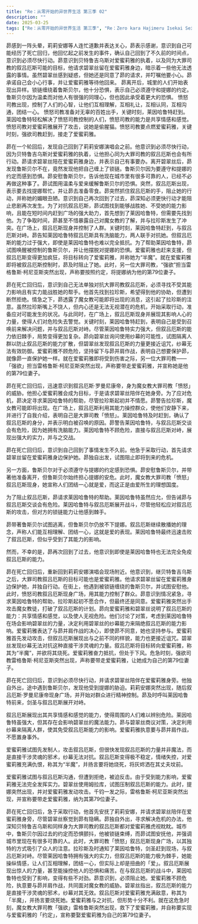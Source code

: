 ```yaml
---
title: "Re：从零开始的异世界生活 第三季 02"
description: ""
date: 2025-03-25
tags: ["Re：从零开始的异世界生活 第三季", "Re：Zero kara Hajimeru Isekai Seikatsu 3rd Season", "202410"]
---
```


昴感到一阵头晕，莉莉安娜等人连忙道歉并表达关心，昴表示感谢，意识到自己可能经历了死亡回归，他回忆起之前发生的事件，确认自己回到了不久前的时间点，意识到必须尽快行动。昴意识到贝特鲁吉乌斯对爱蜜莉雅的执着，以及同为大罪司教的叙吕厄斯可能的目标，他请求碧翠丝留在爱蜜莉雅身边，暗示着一些他无法透露的事情。虽然碧翠丝感到疑惑，但她还是同意了昴的请求，并叮嘱他要小心。昴承诺自己会小心行事，并让爱蜜莉雅等待他回来。 昴离开后，城里的人们开始表现出异样。锁链缠绕着鲁斯贝尔，他十分恐惧，表示自己必须遵守和提娜的约定。鲁斯贝尔因为温柔而对他人有很强的同理心，但也因此承受着更大的恐惧。 愤怒司教出现，控制了人们的心智，让他们互相理解，互相礼让，互相认同，互相沟通，团结一心。 愤怒司教准备对无辜的百姓出手，关键时刻，莱因哈鲁特赶到。 莱因哈鲁特轻松解决了愤怒司教控制的人们，愤怒司教的能力是共享情感和感觉。 愤怒司教对爱蜜莉雅展开了攻击，说她是偷腥猫。愤怒司教要点燃爱蜜莉雅，关键时刻，强欲司教赶到，接走了爱蜜莉雅。

昴在一个轮回后，发现自己回到了莉莉安娜演唱会之前。他意识到必须尽快行动，因为贝特鲁吉乌斯对爱蜜莉雅的执着，让他担心同为大罪司教的叙吕厄斯也会有所行动。昴请求碧翠丝陪在爱蜜莉雅身边，并表示自己有事要办。离开碧翠丝后，昴发现鲁斯贝尔不在，竟然发现他把自己缠上了锁链。鲁斯贝尔因为要遵守和提娜的约定而感到恐惧。昴安慰鲁斯贝尔，告诉他现在城市里有很多可靠的人，已经不必再做这种事了。昴试图用温柔与爱来缓解鲁斯贝尔的恐惧。突然，叙吕厄斯出现，表示要去找提娜帮忙，并让昴去准备零食。昴突然抓住叙吕厄斯的手，阻止她的行动，并称她的媚眼丑陋。意识到自己再次回到了过去，昴深知必须更快行动才能阻止悲剧再次发生。为了对抗叙吕厄斯，昴试图找到能够战胜她、不受她的能力影响，且能在短时间内赶到广场的强大助力，首先想到了莱因哈鲁特，但需要先找到他。为了争取时间，昴甚至不惜暴露自己对魔女教的了解，并与拉珍斯发生了冲突。在广场上，叙吕厄斯现身并控制了人群。关键时刻，莱因哈鲁特赶到，与叙吕厄斯对峙。昴告知莱因哈鲁特叙吕厄斯具有洗脑能力，两人联手对抗她。但叙吕厄斯的能力过于强大，即使是莱因哈鲁特也难以完全抵抗。为了帮助莱因哈鲁特，昴试图唤醒被控制的鲁斯贝尔，并让他摆脱对提娜的恐惧。爱蜜莉雅也赶来支援，但叙吕厄斯变得更加疯狂，将目标转向了爱蜜莉雅，并称她为“半魔”。就在爱蜜莉雅即将被叙吕厄斯控制时，昴及时阻止了她。此时，另一位大罪司教，“强欲”担当雷格鲁斯·柯尼亚斯突然出现，声称要按照约定，将提娜纳为他的第79位妻子。

昴在死亡回归后，意识到自己无法单独对抗大罪司教叙吕厄斯，必须寻找不受其能力影响且有实力能战胜她的帮手。他首先找到拉珍斯，希望得到他的协助，但遭到断然拒绝。情急之下，昴透露了魔女教可能即将出现的消息，这引起了拉珍斯的注意。虽然拉珍斯嘴上不饶人，但内心还是无法无视潜在的危机，开始采取行动，准备应对可能发生的状况。与此同时，在广场上，叙吕厄斯现身并展现其影响人心的力量，使得人们对危险失去警觉。关键时刻，莱因哈鲁特赶到，表明自己是受到召唤前来解决问题，并与叙吕厄斯对峙。尽管莱因哈鲁特实力强大，但叙吕厄斯的能力依旧棘手，局势变得更加复杂。昴向碧翠丝询问使用纱幕的可能性，试图隔离人群以防止叙吕厄斯的能力扩散，但碧翠丝发现叙吕厄斯的力量更接近诅咒，纱幕无法有效防御。爱蜜莉雅不顾危险，坚持留下与昴并肩作战，表明自己想要保护昴，就像昴一直保护她一样。就在爱蜜莉雅即将受到伤害之际，另一位大罪司教——「强欲」担当雷格鲁斯·柯尼亚斯突然出现，声称要带走爱蜜莉雅，并宣称她是他的第79位妻子。

昴在死亡回归后，迅速意识到叙吕厄斯‧罗曼尼康帝，身为魔女教大罪司教「愤怒」的威胁。他担心爱蜜莉雅会成为目标，于是请求碧翠丝陪伴在她身旁。为了应对危机，昴决定寻求莱因哈鲁特的帮助，尽管拉珍斯起初并不情愿。昴警告拉珍斯，魔女教可能即将出现。在广场上，叙吕厄斯利用其能力操控群众，使他们安静下来，并进行了自我介绍，表明自己是大罪司教「愤怒」。莱因哈鲁特及时赶到，确认了叙吕厄斯的身分，并表示明白被召唤的原因。昴警告莱因哈鲁特，与叙吕厄斯交谈会有危险，因为她拥有洗脑能力。莱因哈鲁特不顾危险，直接与叙吕厄斯对峙，展现出强大的实力，并与之交战。

昴在死亡回归后，意识到自己回到了事情发生不久前。他急于采取行动，首先请求碧翠丝留在爱蜜莉雅身边保护她。昴独自出发，试图阻止即将到来的危机。

另一方面，鲁斯贝尔对于必须遵守与提娜的约定感到恐惧。昴安慰鲁斯贝尔，并带著他准备离开，但鲁斯贝尔始终担心提娜的安危。此时，魔女教大罪司教「愤怒」叙吕厄斯现身，她宣称人们团结一心就是爱，而这正是由爱所生的理想国度。

为了阻止叙吕厄斯，昴请求莱因哈鲁特的帮助。莱因哈鲁特虽然应允，但告诫昴与叙吕厄斯交谈会有危险。莱因哈鲁特与叙吕厄斯展开战斗，尽管他轻松应对叙吕厄斯的攻击，但对方的锁链能力让他感到棘手。

昴带著鲁斯贝尔试图逃离，但鲁斯贝尔仍放不下提娜。叙吕厄斯继续散播她的理念，声称人们能互相理解、团结一心，这就是爱的表现。莱因哈鲁特最终迅速击败了叙吕厄斯，但似乎受到了其能力的影响。

然而，不幸的是，昴再次回到了过去，他意识到即使是莱因哈鲁特也无法完全免疫叙吕厄斯的能力。

昴在死亡回归后，重新回到莉莉安娜演唱会现场附近。他意识到，继贝特鲁吉乌斯之后，大罪司教叙吕厄斯的目标可能也是爱蜜莉雅。他请求碧翠丝留在爱蜜莉雅身边保护她，并独自行动。在街上，他遇到被锁链缠绕的鲁斯贝尔，并试图安慰他。此时，愤怒司教叙吕厄斯现身广场，用其能力控制了群众。昴意识到情况紧急，寻求莱因哈鲁特的帮助，拉珍斯起初不愿合作，但最终还是同意。爱蜜莉雅突然出手攻击魔女教徒，打破了叙吕厄斯的计划。昴向爱蜜莉雅和碧翠丝说明了叙吕厄斯的能力：共享情感和感觉，以及使人无视危险。他们讨论了对策，考虑到莱因哈鲁特在场会影响碧翠丝的力量，决定利用碧翠丝的纱幕能力来隔绝叙吕厄斯的能力影响。爱蜜莉雅表达了与昴并肩作战的决心，即使昴不同意，她也坚持参与。爱蜜莉雅首先发动攻击，但叙吕厄斯展现出与之前不同的样貌，能力也更接近诅咒。碧翠丝发现纱幕无法对抗这种直接干涉灵魂的力量。叙吕厄斯将目标转向爱蜜莉雅，称其为“半魔”，并欲将其烧死。爱蜜莉雅奋力抵抗，但处于下风。危急时刻，强欲司教雷格鲁斯·柯尼亚斯突然出现，声称要带走爱蜜莉雅，让她成为自己的第79位妻子。

昴在死亡回归后，意识到必须尽快行动，并请求碧翠丝陪伴在爱蜜莉雅身旁。他独自外出，途中遇到鲁斯贝尔，发现他受到提娜的胁迫。莉莉安娜突然出现，随后叙吕厄斯·罗曼尼康帝现身广场，并开始对群众进行精神控制。昴及时呼叫莱因哈鲁特前来，剑圣与叙吕厄斯展开对峙。

叙吕厄斯展现出其共享情感和感觉的能力，使得周围的人们难以辨别危险。莱因哈鲁特虽强大，但其存在会影响碧翠丝的魔法能力。昴与碧翠丝商议对策，决定利用纱幕来隔离人群，使其免受叙吕厄斯能力的影响。爱蜜莉雅执意要与昴并肩作战，不愿置身事外。

爱蜜莉雅试图先发制人，攻击叙吕厄斯，但很快发现叙吕厄斯的力量并非魔法，而是直接干涉灵魂的邪术，纱幕无法对抗。叙吕厄斯变得极不稳定，情绪失控，对爱蜜莉雅充满仇恨，称其为“半魔”，并扬言要将她烧死，将灰烬洒在其丈夫坟前。

爱蜜莉雅试图与叙吕厄斯沟通，但遭到拒绝，被迫反击。由于受到能力影响，爱蜜莉雅无法完全发挥实力。碧翠丝使用姆拉库，试图压制叙吕厄斯的能力。此时，提娜突然出现，并对爱蜜莉雅发动攻击。千钧一发之际，雷格鲁斯·柯尼亚斯突然出现，并宣称要带走爱蜜莉雅，纳为其第79位妻子。

昴在死亡回归后，急于采取行动，他首先安抚了莉莉安娜，并请求碧翠丝陪伴在爱蜜莉雅身旁，尽管碧翠丝察觉到昴有隐瞒。昴独自外出，寻求解决危机的办法，他深知贝特鲁吉乌斯和同样身为大罪司教的叙吕厄斯都对爱蜜莉雅虎视眈眈。城市中，鲁斯贝尔因过去的约定而恐惧颤抖，他被锁链束缚，而昴试图安抚他，并强调城市里现在有很多可靠的人。此时，大罪司教「愤怒」叙吕厄斯现身广场，以其独特的方式吸引了众人的注意。拉珍斯及时通知了莱因哈鲁特，剑圣赶到现场，与叙吕厄斯对峙。尽管莱因哈鲁特拥有强大的实力，但叙吕厄斯的能力极为棘手，她能操纵情感，让人们互相理解，团结一心，但实际上却是扭曲的「爱」。叙吕厄斯展现出惊人的力量，甚至能操控他人的恐惧和痛苦。在与叙吕厄斯的战斗中，莱因哈鲁特也受到了影响，变得有些不对劲。昴意识到，必须阻止她。爱蜜莉雅不顾危险，执意要与昴并肩作战，共同面对魔女教的威胁。碧翠丝指出，叙吕厄斯的能力是直接干涉灵魂的邪术，纱幕对其无效。叙吕厄斯对爱蜜莉雅充满敌意，称其为「半魔」，并扬言要烧死她。爱蜜莉雅与之对抗，但形势十分不利。就在这危急时刻，魔女教大罪司教「强欲」雷格鲁斯突然出现，救下了爱蜜莉雅，并自称要实现与爱蜜莉雅的「约定」，宣称要娶爱蜜莉雅为自己的第79位妻子。